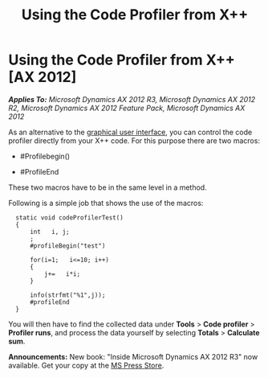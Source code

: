 ﻿---
title: Using the Code Profiler from X++
TOCTitle: Using the Code Profiler from X++
ms:assetid: c0c2cc92-ef1d-4691-bfd6-b837d2a8359f
ms:mtpsurl: https://msdn.microsoft.com/en-us/library/Aa863679(v=AX.60)
ms:contentKeyID: 35250079
ms.date: 05/18/2015
mtps_version: v=AX.60
---

# Using the Code Profiler from X++ [AX 2012]


_**Applies To:** Microsoft Dynamics AX 2012 R3, Microsoft Dynamics AX 2012 R2, Microsoft Dynamics AX 2012 Feature Pack, Microsoft Dynamics AX 2012_

As an alternative to the [graphical user interface](how-to-use-the-code-profiler.md), you can control the code profiler directly from your X++ code. For this purpose there are two macros:

  - \#Profilebegin()

  - \#ProfileEnd

These two macros have to be in the same level in a method.

Following is a simple job that shows the use of the macros:
  ```X++  
    static void codeProfilerTest() 
    { 
        int   i, j; 
        ;   
        #profileBegin("test")   
        
        for(i=1;   i<=10; i++) 
        {   
            j+=   i*i; 
        }   
        
        info(strfmt("%1",j));   
        #profileEnd   
    } 
  ```
You will then have to find the collected data under **Tools** \> **Code profiler** \> **Profiler runs**, and process the data yourself by selecting **Totals** \> **Calculate sum**.

  
**Announcements:** New book: "Inside Microsoft Dynamics AX 2012 R3" now available. Get your copy at the [MS Press Store](https://www.microsoftpressstore.com/store/inside-microsoft-dynamics-ax-2012-r3-9780735685109).

